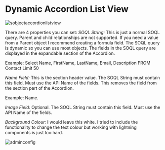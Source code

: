 # Dynamic Accordion List View

![sobjectaccordionlistview](https://cdn-images-1.medium.com/max/1200/1*cJ2Lj9us2OgRiifp9uQfDQ.png)

There are 4 properties you can set:
*SOQL String:* This is just a normal SOQL query. Parent and child relationships are not supported. If you need a value from a Parent object I recommend creating a formula field. The SOQL query is dynamic so you can use most objects. The fields in the SOQL query are displayed in the expandable section of the Accordion.

Example: Select Name, FirstName, LastName, Email, Description FROM Contact Limit 50

*Name Field:* This is the section header value. The SOQL String must contain this field. Must use the API Name of the fields. This removes the field from the section part of the Accordion.

Example: Name.

*Image Field:* Optional. The SOQL String must contain this field. Must use the API Name of the fields.

*Background Colour:* I would leave this white. I tried to include the functionality to change the text colour but working with lightning components is just too hard.


![adminconfig](https://cdn-images-1.medium.com/max/1200/1*qBt3T7OUYGmvmFFwB1bANA.png)

